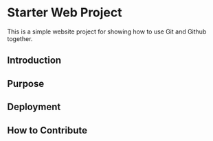 # Starter Web Project

This is a simple website project for showing
how to use Git and Github together.

## Introduction

## Purpose

## Deployment

## How to Contribute





